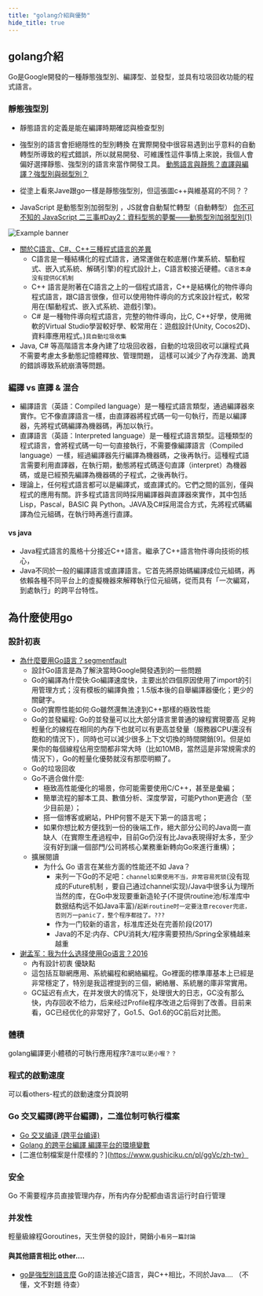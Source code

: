 ```yaml
---
title: "golang介紹與優勢"
hide_title: true
---
```



## golang介紹 
Go是Google開發的一種靜態強型別、編譯型、並發型，並具有垃圾回收功能的程式語言。

### 靜態強型別
- 靜態語言的定義是能在編譯時期確認與檢查型別
- 強型別的語言會拒絕隱性的型別轉換
在實際開發中很容易遇到出乎意料的自動轉型所導致的程式錯誤，所以就易開發、可維護性這件事情上來說，我個人會偏好選擇靜態、強型別的語言來當作開發工具。
[動態語言與靜態？直譯與編譯？強型別與弱型別？](https://millenniummeetonce.blogspot.com/2018/04/blog-post_5.html)

- 從塗上看來Jave跟go一樣是靜態強型別，但這張圖c++與維基寫的不同？？
- JavaScript 是動態型別加弱型別 ，JS就會自動幫忙轉型（自動轉型）
[你不可不知的 JavaScript 二三事#Day2：資料型態的夢魘——動態型別加弱型別(1)](https://ithelp.ithome.com.tw/articles/10201839)


![Example banner](https://i0.wp.com/cdn-images-1.medium.com/max/1600/1*LZvZgrN2sEebmd8ZEMP6XQ.png?w=810&ssl=1)

- [關於C語言、C#、C++三種程式語言的差異](https://letscodeedu.wordpress.com/2019/04/07/q%EF%BC%9A%E9%97%9C%E6%96%BCc%E8%AA%9E%E8%A8%80%E3%80%81c%E3%80%81c%E4%B8%89%E7%A8%AE%E7%A8%8B%E5%BC%8F%E8%AA%9E%E8%A8%80%E7%9A%84%E5%B7%AE%E7%95%B0/)
    - C語言是一種結構化的程式語言，通常運做在較底層(作業系統、驅動程式、嵌入式系統、解碼引擎)的程式設計上，C語言較接近硬體。`C语言本身没有提供GC机制`
    -  C++ 語言是附著在C語言之上的一個程式語言，C++是結構化的物件導向程式語言，跟C語言很像，但可以使用物件導向的方式來設計程式，較常用在(驅動程式、嵌入式系統、遊戲引擎)。
    - C# 是一種物件導向程式語言，完整的物件導向，比C, C++好學，使用微軟的Virtual Studio學習較好學、較常用在：遊戲設計(Unity, Cocos2D)、資料庫應用程式。)`具自動垃圾收集`
- Java, C# 等高階語言本身內建了垃圾回收器，自動的垃圾回收可以讓程式員不需要考慮太多動態記憶體釋放、管理問題，
這樣可以減少了內存洩漏、詭異的錯誤導致系統崩潰等問題。

### 編譯 vs 直譯 & 混合
- 編譯語言（英語：Compiled language）是一種程式語言類型，通過編譯器來實作。它不像直譯語言一樣，由直譯器將程式碼一句一句執行，而是以編譯器，先將程式碼編譯為機器碼，再加以執行。
- 直譯語言（英語：Interpreted language）是一種程式語言類型。這種類型的程式語言，會將程式碼一句一句直接執行，不需要像編譯語言（Compiled language）一樣，經過編譯器先行編譯為機器碼，之後再執行。這種程式語言需要利用直譯器，在執行期，動態將程式碼逐句直譯（interpret）為機器碼，或是已經預先編譯為機器碼的子程式，之後再執行。
- 理論上，任何程式語言都可以是編譯式，或直譯式的。它們之間的區別，僅與程式的應用有關。許多程式語言同時採用編譯器與直譯器來實作，其中包括Lisp，Pascal，BASIC 與 Python。JAVA及C#採用混合方式，先將程式碼編譯為位元組碼，在執行時再進行直譯。

#### vs java
- Java程式語言的風格十分接近C++語言。繼承了C++語言物件導向技術的核心，
- Java不同於一般的編譯語言或直譯語言。它首先將原始碼編譯成位元組碼，再依賴各種不同平台上的虛擬機器來解釋執行位元組碼，從而具有「一次編寫，到處執行」的跨平台特性。


## 為什麼使用go

### 設計初衷


- [為什麼要用Go語言？segmentfault](https://segmentfault.com/a/1190000022285902)
    - 設計Go語言是為了解決當時Google開發遇到的一些問題
    - Go的編譯為什麼快:Go編譯速度快，主要出於四個原因使用了import的引用管理方式；沒有模板的編譯負擔；1.5版本後的自舉編譯器優化；更少的關鍵字。
    - Go的實際性能如何:Go雖然還無法達到C++那樣的極致性能
    - Go的並發編程:
    Go的並發量可以比大部分語言里普通的線程實現要高 足夠輕量化的線程在相同的內存下也就可以有更高並發量（服務器CPU還沒有飽和的情況下），同時也可以減少很多上下文切換的時間開銷[9]。但是如果你的每個線程佔用空間都非常大時（比如10MB，當然這是非常規需求的情況下），Go的輕量化優勢就沒有那麼明顯了。
    - Go的垃圾回收
    - Go不適合做什麼:
        - 極致高性能優化的場景，你可能需要使用C/C++，甚至是彙編；
        - 簡單流程的腳本工具、數值分析、深度學習，可能Python更適合（至少目前是）；
        - 搭一個博客或網站，PHP何嘗不是天下第一的語言呢；
        -  如果你想比較方便找到一份的後端工作，絕大部分公司的Java崗一直缺人（在實際生產過程中，目前Go仍沒有比Java表現得好太多，至少沒有好到讓一個部門/公司將核心業務重新轉向Go來進行重構）；
    - 擴展閱讀
        - 为什么 Go 语言在某些方面的性能还不如 Java？
            - 来列一下Go的不足吧：`channel如果使用不当，非常容易死锁`(没有现成的Future机制 ，要自己通过channel实现)/Java中很多认为理所当然的库，在Go中发现要重新造轮子(不提供routine池/标准库中数据结构远不如Java丰富)/`起新routine时一定要注意recover兜底，否则万一panic了，整个程序都挂了。???`
            - 作为一门较新的语言，标准库还处在完善阶段(2017)
            - Java的不足:内存、CPU消耗大/程序需要预热/Spring全家桶越来越重
- [谢孟军：我为什么选择使用Go语言？2016](https://toutiao.io/posts/awuoso/preview)
    - 內有設計初衷 優缺點
    - 這包括互聯網應用、系統編程和網絡編程。Go裡面的標準庫基本上已經是非常穩定了，特別是我這裡提到的三個，網絡層、系統層的庫非常實用。
    - GC延迟有点大，在并发很大的情况下，处理很大的日志，GC没有那么快，内存回收不给力，后来经过Profile程序改进之后得到了改善。目前来看，GC已经优化的非常好了，Go1.5、Go1.6的GC前后对比图。


### 體積
golang編譯更小體積的可執行應用程序?`還可以更小喔？？`

### 程式的啟動速度
可以看others-程式的啟動速度分頁說明

### Go 交叉編譯(跨平台編譯)，二進位制可執行檔案
- [Go 交叉编译 (跨平台编译)](https://zhuanlan.zhihu.com/p/98215258)
- [Golang 的跨平台編譯 編譯平台的環境變數](https://blog.iphpo.com/blog/2018/03/golang-%E7%9A%84%E8%B7%A8%E5%B9%B3%E5%8F%B0%E7%B7%A8%E8%AD%AF/)
- [二進位制檔案是什麼樣的？](https://www.gushiciku.cn/pl/ggVc/zh-tw）

### 安全
Go 不需要程序员直接管理内存，所有内存分配都由语言运行时自行管理

### 并发性
輕量級線程Goroutines，天生併發的設計，開銷小`看另一篇討論`

#### 與其他語言相比 other....
- [go是強型別語言麼](https://tw511.com/a/01/24700.html)
Go的語法接近C語言，與C++相比，不同於Java.... （不懂，文不對題 待查）